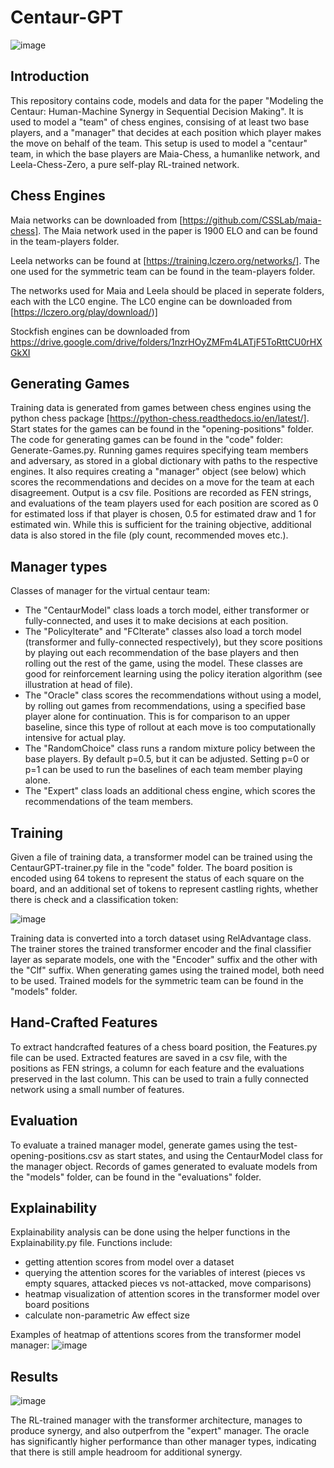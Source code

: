 # Centaur-GPT
![image](https://github.com/user-attachments/assets/f7db2678-414d-463a-9760-24303411c4ad)

## Introduction
This repository contains code, models and data for the paper "Modeling the Centaur: Human-Machine Synergy in Sequential Decision Making".
It is used to model a "team" of chess engines, consising of at least two base players, and a "manager" that decides at each position which player makes the move on behalf of the team. 
This setup is used to model a "centaur" team, in which the base players are Maia-Chess, a humanlike network, and Leela-Chess-Zero, a pure self-play RL-trained network.

## Chess Engines
Maia networks can be downloaded from [https://github.com/CSSLab/maia-chess].
The Maia network used in the paper is 1900 ELO and can be found in the team-players folder. 

Leela networks can be found at [https://training.lczero.org/networks/].
The one used for the symmetric team can be found in the team-players folder.

The networks used for Maia and Leela should be placed in seperate folders, each with the LC0 engine.
The LC0 engine can be downloaded from [https://lczero.org/play/download/)]

Stockfish engines can be downloaded from https://drive.google.com/drive/folders/1nzrHOyZMFm4LATjF5ToRttCU0rHXGkXI


## Generating Games
Training data is generated from games between chess engines using the python chess package [https://python-chess.readthedocs.io/en/latest/]. 
Start states for the games can be found in the "opening-positions" folder.
The code for generating games can be found in the "code" folder: Generate-Games.py.
Running games requires specifying team members and adversary, as stored in a global dictionary with paths to the respective engines.
It also requires creating a "manager" object (see below) which scores the recommendations and decides on a move for the team at each disagreement.
Output is a csv file. Positions are recorded as FEN strings, and evaluations of the team players used for each position are scored as 0 for estimated loss if that player is chosen, 0.5 for estimated draw and 1 for estimated win. While this is sufficient for the training objective, additional data is also stored in the file (ply count, recommended moves etc.). 


## Manager types
Classes of manager for the virtual centaur team:
- The "CentaurModel" class loads a torch model, either transformer or fully-connected, and uses it to make decisions at each position.
- The "PolicyIterate" and "FCIterate" classes also load a torch model (transformer and fully-connected respectively), but they score positions by playing out each recommendation of the base players and then rolling out the rest of the game, using the model. These classes are good for reinforcement learning using the policy iteration algorithm (see illustration at head of file).
- The "Oracle" class scores the recommendations without using a model, by rolling out games from recommendations, using a specified base player alone for continuation.
  This is for comparison to an upper baseline, since this type of rollout at each move is too computationally intensive for actual play.
- The "RandomChoice" class runs a random mixture policy between the base players. By default p=0.5, but it can be adjusted. Setting p=0 or p=1 can be used to run the baselines of each team member playing alone.
- The "Expert" class loads an additional chess engine, which scores the recommendations of the team members.


## Training
Given a file of training data, a transformer model can be trained using the CentaurGPT-trainer.py file in the "code" folder.
The board position is encoded using 64 tokens to represent the status of each square on the board, and an additional set of tokens to represent castling rights, whether there is check and a classification token:

![image](https://github.com/user-attachments/assets/56cf1751-ab03-4940-bd93-7ec971416282)

Training data is converted into a torch dataset using RelAdvantage class.
The trainer stores the trained transformer encoder and the final classifier layer as separate models, one with the "Encoder" suffix and the other with the "Clf" suffix.
When generating games using the trained model, both need to be used.
Trained models for the symmetric team can be found in the "models" folder.


## Hand-Crafted Features
To extract handcrafted features of a chess board position, the Features.py file can be used.
Extracted features are saved in a csv file, with the positions as FEN strings, a column for each feature and the evaluations preserved in the last column.
This can be used to train a fully connected network using a small number of features.


## Evaluation
To evaluate a trained manager model, generate games using the test-opening-positions.csv as start states, and using the CentaurModel class for the manager object.
Records of games generated to evaluate models from the "models" folder, can be found in the "evaluations" folder.


## Explainability
Explainability analysis can be done using the helper functions in the Explainability.py file.
Functions include:
- getting attention scores from model over a dataset
- querying the attention scores for the variables of interest (pieces vs empty squares, attacked pieces vs not-attacked, move comparisons)
- heatmap visualization of attention scores in the transformer model over board positions
- calculate non-parametric Aw effect size

Examples of heatmap of attentions scores from the transformer model manager:
![image](https://github.com/user-attachments/assets/d871dce9-e5bb-4a40-8149-4cc1284519b5)


## Results

![image](https://github.com/user-attachments/assets/545f41b5-7c1e-4d03-a4b9-ead86f3daef9)

The RL-trained manager with the transformer architecture, manages to produce synergy, and also outperfrom the "expert" manager. 
The oracle has significantly higher performance than other manager types, indicating that there is still ample headroom for additional synergy.


